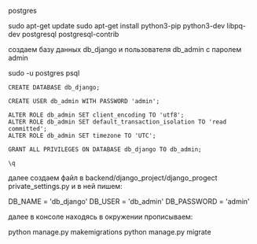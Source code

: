 postgres

sudo apt-get update
sudo apt-get install python3-pip python3-dev libpq-dev postgresql postgresql-contrib

создаем базу данных db_django и пользователя db_admin с паролем admin

sudo -u postgres psql

	CREATE DATABASE db_django;

	CREATE USER db_admin WITH PASSWORD 'admin';

	ALTER ROLE db_admin SET client_encoding TO 'utf8';
	ALTER ROLE db_admin SET default_transaction_isolation TO 'read committed';
	ALTER ROLE db_admin SET timezone TO 'UTC';

	GRANT ALL PRIVILEGES ON DATABASE db_django TO db_admin;

	\q

далее создаем файл в backend/django_project/django_progect private_settings.py
и в ней пишем:

DB_NAME = 'db_django'
DB_USER = 'db_admin'
DB_PASSWORD = 'admin'

далее в консоле находясь в окружении прописываем:

python manage.py makemigrations
python manage.py migrate
